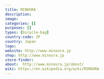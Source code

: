 ```yaml
---
title: MINOURA
description:
image:
categories: []
purposes: []
types: [bicycle-bag]
country-code: JP
country: Japan
logo:
website: http://www.minoura.jp
shop: http://www.minoura.jp
store-finder:
about:  http://www.minoura.jp/about/
wiki: https://en.wikipedia.org/wiki/MINOURA
---
```

